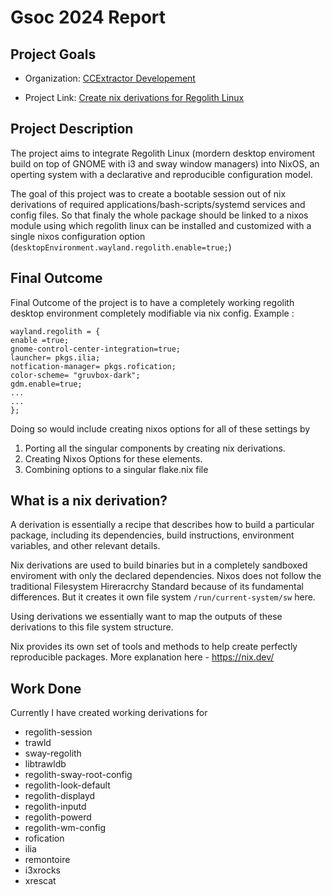 # Gsoc 2024 Report
## Project Goals
- Organization: [CCExtractor Developement](https://summerofcode.withgoogle.com/programs/2024/organizations/ccextractor-development)

- Project Link: [Create nix derivations for Regolith Linux ](https://summerofcode.withgoogle.com/programs/2024/projects/kWEY5sJj)

## Project Description
The project aims to integrate Regolith Linux (mordern desktop enviroment build on top of GNOME with i3 and sway window managers) into NixOS, an operting system with a declarative and reproducible configuration model. 

The goal of this project was to create a bootable session out of nix derivations of required applications/bash-scripts/systemd services and config files. So that finaly the whole package should be linked to a nixos module using which regolith linux can be installed and customized with a single nixos configuration option (`desktopEnvironment.wayland.regolith.enable=true;`)

## Final Outcome
Final Outcome of the project is to have a completely working regolith desktop environment completely modifiable via nix config. Example :
```
wayland.regolith = {
enable =true;
gnome-control-center-integration=true;
launcher= pkgs.ilia;
notfication-manager= pkgs.rofication;
color-scheme= "gruvbox-dark";
gdm.enable=true;
...
...
};
```

Doing so would include creating nixos options for all of these settings by
1. Porting all the singular components by creating nix derivations.
2. Creating Nixos Options for these elements.
3. Combining options to a singular flake.nix file

## What is a nix derivation?
A derivation is essentially a recipe that describes how to build a particular package, including its dependencies, build instructions, environment variables, and other relevant details.

Nix derivations are used to build binaries but in a completely sandboxed enviroment with only the declared dependencies. Nixos does not follow the traditional Filesystem Hireracrchy Standard because of its fundamental differences. But it creates it own file system `/run/current-system/sw` here. 

Using derivations we essentially want to map the outputs of these derivations to this file system structure. 

Nix provides its own set of tools and methods to help create perfectly reproducible packages. More explanation here - https://nix.dev/

## Work Done
Currently I have created working derivations for 
- regolith-session
- trawld
- sway-regolith
- libtrawldb
- regolith-sway-root-config
- regolith-look-default
- regolith-displayd
- regolith-inputd
- regolith-powerd
- regolith-wm-config
- rofication
- ilia
- remontoire
- i3xrocks
- xrescat




